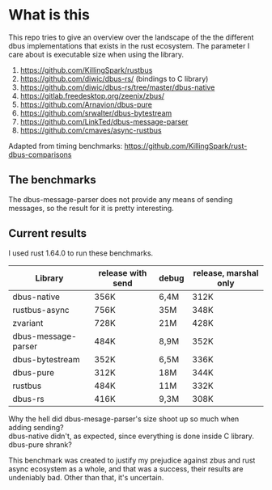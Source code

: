 # What is this
This repo tries to give an overview over the landscape of the the different dbus implementations that exists in the rust ecosystem.
The parameter I care about is executable size when using the library.

1. https://github.com/KillingSpark/rustbus
1. https://github.com/diwic/dbus-rs/ (bindings to C library)
1. https://github.com/diwic/dbus-rs/tree/master/dbus-native
1. https://gitlab.freedesktop.org/zeenix/zbus/
1. https://github.com/Arnavion/dbus-pure
1. https://github.com/srwalter/dbus-bytestream
1. https://github.com/LinkTed/dbus-message-parser
1. https://github.com/cmaves/async-rustbus

Adapted from timing benchmarks:
https://github.com/KillingSpark/rust-dbus-comparisons

## The benchmarks
The dbus-message-parser does not provide any means of sending messages, so the result for it is pretty interesting.

## Current results
I used rust 1.64.0 to run these benchmarks.


Library             | release with send | debug | release, marshal only
--------------------|-------------------|-------|-----------------------
dbus-native         |  356K             |  6,4M |  312K
rustbus-async       |  756K             |  35M  |  348K
zvariant            |  728K             |  21M  |  428K
dbus-message-parser |  484K             |  8,9M |  352K
dbus-bytestream     |  352K             |  6,5M |  336K
dbus-pure           |  312K             |  18M  |  344K
rustbus             |  484K             |  11M  |  332K
dbus-rs             |  416K             |  9,3M |  308K

Why the hell did dbus-mesage-parser's size shoot up so much when adding sending?  
dbus-native didn't, as expected, since everything is done inside C library.  
dbus-pure shrank?  

This benchmark was created to justify my prejudice against zbus and rust async
ecosystem as a whole, and that was a success, their results are undeniably bad.
Other than that, it's uncertain.
